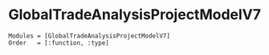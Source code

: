 # GlobalTradeAnalysisProjectModelV7


```@autodocs
Modules = [GlobalTradeAnalysisProjectModelV7]
Order   = [:function, :type]
```